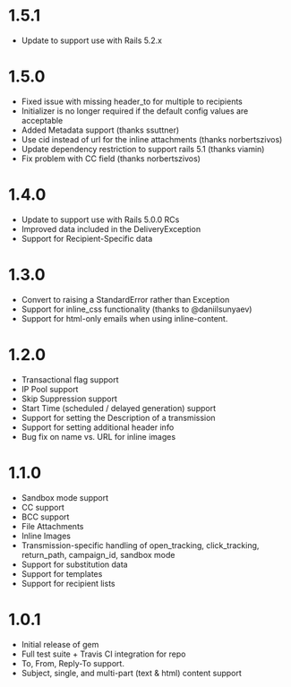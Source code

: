 1.5.1
=====
* Update to support use with Rails 5.2.x


1.5.0
=====
* Fixed issue with missing header_to for multiple to recipients
* Initializer is no longer required if the default config values are acceptable
* Added Metadata support (thanks ssuttner)
* Use cid instead of url for the inline attachments (thanks norbertszivos)
* Update dependency restriction to support rails 5.1 (thanks viamin)
* Fix problem with CC field (thanks norbertszivos)


1.4.0
=====
* Update to support use with Rails 5.0.0 RCs
* Improved data included in the DeliveryException
* Support for Recipient-Specific data

1.3.0
=====
* Convert to raising a StandardError rather than Exception
* Support for inline_css functionality (thanks to @daniilsunyaev)
* Support for html-only emails when using inline-content.

1.2.0
=====

* Transactional flag support
* IP Pool support
* Skip Suppression support
* Start Time (scheduled / delayed generation) support
* Support for setting the Description of a transmission
* Support for setting additional header info
* Bug fix on name vs. URL for inline images

1.1.0
=====

* Sandbox mode support
* CC support
* BCC support
* File Attachments
* Inline Images
* Transmission-specific handling of open_tracking, click_tracking, return_path, campaign_id, sandbox mode
* Support for substitution data
* Support for templates
* Support for recipient lists


1.0.1
=====

* Initial release of gem
* Full test suite + Travis CI integration for repo
* To, From, Reply-To support. 
* Subject, single, and multi-part (text & html) content support
